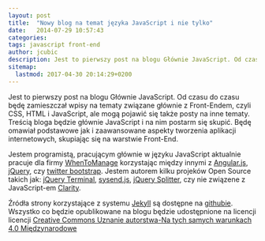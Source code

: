```yaml
---
layout: post
title:  "Nowy blog na temat języka JavaScript i nie tylko"
date:   2014-07-29 10:57:43
categories:
tags: javascript front-end
author: jcubic
description: Jest to pierwszy post na blogu Głównie JavaScript. Od czasu do czasu będę zamieszczał wpisy na tematy związane głównie z Front-Endem
sitemap:
  lastmod: 2017-04-30 20:14:29+0200
---
```


Jest to pierwszy post na blogu Głównie JavaScript. Od czasu do czasu
będę zamieszczał wpisy na tematy związane głównie z Front-Endem, czyli CSS, HTML i
JavaScript, ale mogą pojawić się także posty na inne tematy. Treścią bloga będzie głównie
JavaScript i na nim postarm się skupić. Będę omawiał podstawowe jak i zaawansowane
aspekty tworzenia aplikacji internetowych, skupiając się na warstwie Front-End.

<!-- more -->

Jestem programistą, pracującym głównie w języku JavaScript aktualnie pracuje dla firmy
[WhenToManage](http://www.whentomanage.com/) korzystając między innymi z
[Angular.js](https://angularjs.org/), [jQuery](http://jquery.com/), czy
[twitter bootstrap](http://getbootstrap.com/). Jestem autorem kilku projeków Open Source takich jak:
[jQuery Terminal](http://terminal.jcubic.pl), [sysend.js](https://github.com/jcubic/sysend.js),
[jQuery Splitter](https://github.com/jcubic/jquery.splitter), czy nie związene z JavaScript-em
[Clarity](http://gnome-look.org/content/show.php?content=135654).

Źródła strony korzystające z systemu [Jekyll](http://jekyllrb.com/) są dostępne na 
[githubie](https://github.com/jcubic/jcubic.pl). Wszystko co będzie opublikowane na blogu będzie
udostępnione na licencji licencji [Creative Commons Uznanie autorstwa-Na tych samych warunkach 4.0 Międzynarodowe](cc-by-sa)

[cc-by-sa]: http://creativecommons.org/licenses/by-sa/4.0/
